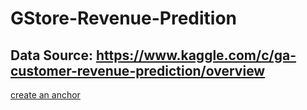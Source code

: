 # GStore-Revenue-Predition

## Data Source: https://www.kaggle.com/c/ga-customer-revenue-prediction/overview
[create an anchor](#anchors-in-markdown)


